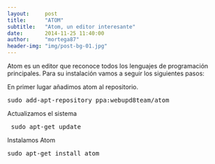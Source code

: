 ```yaml
---
layout:     post
title:      "ATOM"
subtitle:   "Atom, un editor interesante"
date:       2014-11-25 11:40:00
author:     "mortega87"
header-img: "img/post-bg-01.jpg"
---
```


Atom es un editor que reconoce todos los lenguajes de programación principales.
Para su instalación vamos a seguir los siguientes pasos:

En primer lugar añadimos atom al repositorio.
<pre>
sudo add-apt-repository ppa:webupd8team/atom
</pre>

Actualizamos el sistema
<pre> sudo apt-get update</pre>

Instalamos Atom
<pre>sudo apt-get install atom</pre>
